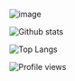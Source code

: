 ![image](https://user-images.githubusercontent.com/325813/87063365-80b3a480-c1cb-11ea-90b2-65aa851491f1.png)

![Github stats](https://github-readme-stats.vercel.app/api?username=steveoh&show_icons=true)

![Top Langs](https://github-readme-stats.vercel.app/api/top-langs/?username=steveoh&layout=compact)

![Profile views](https://gpvc.arturio.dev/steveoh)   
